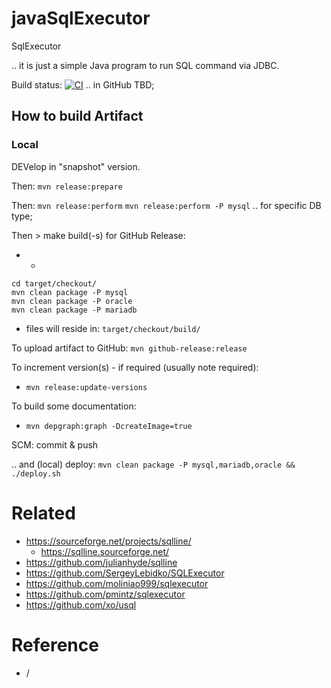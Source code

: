 # javaSqlExecutor

SqlExecutor

.. it is just a simple Java program to run SQL command via JDBC.

Build status: [![CI](https://github.com/bostjans/javaSqlExecutor/actions/workflows/ci.yml/badge.svg)](https://github.com/bostjans/javaSqlExecutor/actions/workflows/ci.yml) .. in GitHub TBD;


## How to build Artifact

### Local

DEVelop in "snapshot" version.

Then:
`mvn release:prepare`

Then:
`mvn release:perform`
`mvn release:perform -P mysql` .. for specific DB type;

Then > make build(-s) for GitHub Release:
* +
```
cd target/checkout/
mvn clean package -P mysql
mvn clean package -P oracle
mvn clean package -P mariadb
```
  * files will reside in: `target/checkout/build/`

To upload artifact to GitHub: `mvn github-release:release`

To increment version(s) - if required (usually note required):

* `mvn release:update-versions`

To build some documentation:

* `mvn depgraph:graph -DcreateImage=true`

SCM: commit & push

.. and (local) deploy:
`mvn clean package -P mysql,mariadb,oracle && ./deploy.sh`


# Related

* https://sourceforge.net/projects/sqlline/
  * https://sqlline.sourceforge.net/
* https://github.com/julianhyde/sqlline
* https://github.com/SergeyLebidko/SQLExecutor
* https://github.com/moliniao999/sqlexecutor
* https://github.com/pmintz/sqlexecutor
* https://github.com/xo/usql


# Reference

* /